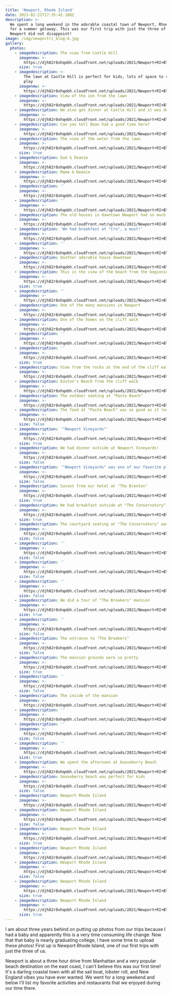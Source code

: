 ```yaml
---
title: 'Newport, Rhode Island'
date: 2023-02-21T17:35:42.188Z
description: >-
  We spent a long weekend in the adorable coastal town of Newport, Rhode Island
  for a summer getaway. This was our first trip with just the three of us and
  Newport did not disappoint!
image: /img/newportri_blog-6.jpg
gallery:
  photos:
    - imagedescription: The view from Castle Hill
      imagenew: >-
        https://djh82r8xhqebh.cloudfront.net/uploads/2021/Newport+RI+Blog/NewportRI_blog-1.jpg
      size: true
    - imagedescription: >-
        The lawn at Castle Hill is perfect for kids, lots of space to run and
        play
      imagenew: >-
        https://djh82r8xhqebh.cloudfront.net/uploads/2021/Newport+RI+Blog/NewportRI_blog-2.jpg
    - imagedescription: View of the inn from the lawn
      imagenew: >-
        https://djh82r8xhqebh.cloudfront.net/uploads/2021/Newport+RI+Blog/NewportRI_blog-4.jpg
    - imagedescription: We also got dinner at Castle Hill and it was delicious
      imagenew: >-
        https://djh82r8xhqebh.cloudfront.net/uploads/2021/Newport+RI+Blog/NewportRI_blog-3.jpg
    - imagedescription: Can you tell Dean had a good time here?
      imagenew: >-
        https://djh82r8xhqebh.cloudfront.net/uploads/2021/Newport+RI+Blog/NewportRI_blog-5.jpg
    - imagedescription: The view of the water from the lawn
      imagenew: >-
        https://djh82r8xhqebh.cloudfront.net/uploads/2021/Newport+RI+Blog/NewportRI_blog-6.jpg
      size: true
    - imagedescription: Dad & Deanie
      imagenew: >-
        https://djh82r8xhqebh.cloudfront.net/uploads/2021/Newport+RI+Blog/NewportRI_blog-7.jpg
    - imagedescription: Mama & Deanie
      imagenew: >-
        https://djh82r8xhqebh.cloudfront.net/uploads/2021/Newport+RI+Blog/NewportRI_blog-8.jpg
    - imagedescription: ''
      imagenew: >-
        https://djh82r8xhqebh.cloudfront.net/uploads/2021/Newport+RI+Blog/NewportRI_blog-10.jpg
    - imagedescription: ''
      imagenew: >-
        https://djh82r8xhqebh.cloudfront.net/uploads/2021/Newport+RI+Blog/NewportRI_blog-9.jpg
    - imagedescription: The old houses in downtown Newport had so much character
      imagenew: >-
        https://djh82r8xhqebh.cloudfront.net/uploads/2021/Newport+RI+Blog/NewportRI_blog-11.jpg
    - imagedescription: 'We had breakfast at "Cru", a must!'
      imagenew: >-
        https://djh82r8xhqebh.cloudfront.net/uploads/2021/Newport+RI+Blog/NewportRI_blog-12.jpg
    - imagedescription: ''
      imagenew: >-
        https://djh82r8xhqebh.cloudfront.net/uploads/2021/Newport+RI+Blog/NewportRI_blog-13.jpg
    - imagedescription: Another adorable house downtown
      imagenew: >-
        https://djh82r8xhqebh.cloudfront.net/uploads/2021/Newport+RI+Blog/NewportRI_blog-14.jpg
    - imagedescription: This is the view of the beach from the beginning of the cliff walk
      imagenew: >-
        https://djh82r8xhqebh.cloudfront.net/uploads/2021/Newport+RI+Blog/NewportRI_blog-23.jpg
      size: true
    - imagedescription: ''
      imagenew: >-
        https://djh82r8xhqebh.cloudfront.net/uploads/2021/Newport+RI+Blog/NewportRI_blog-25.jpg
    - imagedescription: One of the many mansions in Newport
      imagenew: >-
        https://djh82r8xhqebh.cloudfront.net/uploads/2021/Newport+RI+Blog/NewportRI_blog-26.jpg
    - imagedescription: One of the homes on the cliff walk
      imagenew: >-
        https://djh82r8xhqebh.cloudfront.net/uploads/2021/Newport+RI+Blog/NewportRI_blog-27.jpg
    - imagedescription: ''
      imagenew: >-
        https://djh82r8xhqebh.cloudfront.net/uploads/2021/Newport+RI+Blog/NewportRI_blog-28.jpg
    - imagedescription: ''
      imagenew: >-
        https://djh82r8xhqebh.cloudfront.net/uploads/2021/Newport+RI+Blog/NewportRI_blog-24.jpg
      size: true
    - imagedescription: View from the rocks at the end of the cliff walk
      imagenew: >-
        https://djh82r8xhqebh.cloudfront.net/uploads/2021/Newport+RI+Blog/NewportRI_blog-29.jpg
    - imagedescription: Easton's Beach from the cliff walk
      imagenew: >-
        https://djh82r8xhqebh.cloudfront.net/uploads/2021/Newport+RI+Blog/NewportRI_blog-30.jpg
    - imagedescription: The outdoor seating at "Pasta Beach"
      imagenew: >-
        https://djh82r8xhqebh.cloudfront.net/uploads/2021/Newport+RI+Blog/NewportRI_blog-15.jpg
    - imagedescription: The food at "Pasta Beach" was as good as it looks
      imagenew: >-
        https://djh82r8xhqebh.cloudfront.net/uploads/2021/Newport+RI+Blog/NewportRI_blog-16.jpg
      size: false
    - imagedescription: '"Newport Vineyards"'
      imagenew: >-
        https://djh82r8xhqebh.cloudfront.net/uploads/2021/Newport+RI+Blog/NewportRI_blog-35.jpg
      size: true
    - imagedescription: We had dinner outside at Newport Vineyards!
      imagenew: >-
        https://djh82r8xhqebh.cloudfront.net/uploads/2021/Newport+RI+Blog/NewportRI_blog-37.jpg
      size: false
    - imagedescription: '"Newport Vineyards" was one of our favorite places in Newport'
      imagenew: >-
        https://djh82r8xhqebh.cloudfront.net/uploads/2021/Newport+RI+Blog/NewportRI_blog-36.jpg
      size: false
    - imagedescription: Sunset from our hotel at "The Brenton"
      imagenew: >-
        https://djh82r8xhqebh.cloudfront.net/uploads/2021/Newport+RI+Blog/NewportRI_blog-39.jpg
      size: true
    - imagedescription: We had breakfast outside at "The Conservatory" at the Vanderbilt
      imagenew: >-
        https://djh82r8xhqebh.cloudfront.net/uploads/2021/Newport+RI+Blog/NewportRI_blog-20.jpg
      size: true
    - imagedescription: The courtyard seating at "The Conservatory" was gorgeous
      imagenew: >-
        https://djh82r8xhqebh.cloudfront.net/uploads/2021/Newport+RI+Blog/NewportRI_blog-18.jpg
      size: false
    - imagedescription: ''
      imagenew: >-
        https://djh82r8xhqebh.cloudfront.net/uploads/2021/Newport+RI+Blog/NewportRI_blog-19.jpg
      size: false
    - imagedescription: ''
      imagenew: >-
        https://djh82r8xhqebh.cloudfront.net/uploads/2021/Newport+RI+Blog/NewportRI_blog-22.jpg
      size: false
    - imagedescription: ''
      imagenew: >-
        https://djh82r8xhqebh.cloudfront.net/uploads/2021/Newport+RI+Blog/NewportRI_blog-21.jpg
      size: false
    - imagedescription: We did a tour of "The Breakers" mansion
      imagenew: >-
        https://djh82r8xhqebh.cloudfront.net/uploads/2021/Newport+RI+Blog/NewportRI_blog-47.jpg
      size: true
    - imagedescription: ''
      imagenew: >-
        https://djh82r8xhqebh.cloudfront.net/uploads/2021/Newport+RI+Blog/NewportRI_blog-17.jpg
      size: false
    - imagedescription: The entrance to "The Breakers"
      imagenew: >-
        https://djh82r8xhqebh.cloudfront.net/uploads/2021/Newport+RI+Blog/NewportRI_blog-41.jpg
      size: false
    - imagedescription: The mansion grounds were so pretty
      imagenew: >-
        https://djh82r8xhqebh.cloudfront.net/uploads/2021/Newport+RI+Blog/NewportRI_blog-40.jpg
      size: true
    - imagedescription: ''
      imagenew: >-
        https://djh82r8xhqebh.cloudfront.net/uploads/2021/Newport+RI+Blog/NewportRI_blog-42.jpg
      size: false
    - imagedescription: The inside of the mansion
      imagenew: >-
        https://djh82r8xhqebh.cloudfront.net/uploads/2021/Newport+RI+Blog/NewportRI_blog-43.jpg
    - imagedescription: ''
      imagenew: >-
        https://djh82r8xhqebh.cloudfront.net/uploads/2021/Newport+RI+Blog/NewportRI_blog-44.jpg
    - imagedescription: ''
      imagenew: >-
        https://djh82r8xhqebh.cloudfront.net/uploads/2021/Newport+RI+Blog/NewportRI_blog-46.jpg
      size: false
    - imagedescription: ''
      imagenew: >-
        https://djh82r8xhqebh.cloudfront.net/uploads/2021/Newport+RI+Blog/NewportRI_blog-48.jpg
      size: true
    - imagedescription: We spent the afternoon at Gooseberry Beach
      imagenew: >-
        https://djh82r8xhqebh.cloudfront.net/uploads/2021/Newport+RI+Blog/NewportRI_blog-32.jpg
    - imagedescription: Gooseberry beach was perfect for kids
      imagenew: >-
        https://djh82r8xhqebh.cloudfront.net/uploads/2021/Newport+RI+Blog/NewportRI_blog-31.jpg
      size: false
    - imagedescription: Newport Rhode Island
      imagenew: >-
        https://djh82r8xhqebh.cloudfront.net/uploads/2021/Newport+RI+Blog/NewportRI_blog-33.jpg
    - imagedescription: Newport Rhode Island
      imagenew: >-
        https://djh82r8xhqebh.cloudfront.net/uploads/2021/Newport+RI+Blog/NewportRI_blog-34.jpg
      size: false
    - imagedescription: Newport Rhode Island
      imagenew: >-
        https://djh82r8xhqebh.cloudfront.net/uploads/2021/Newport+RI+Blog/NewportRI_blog-51.jpg
      size: true
    - imagedescription: Newport Rhode Island
      imagenew: >-
        https://djh82r8xhqebh.cloudfront.net/uploads/2021/Newport+RI+Blog/NewportRI_blog-49.jpg
    - imagedescription: Newport Rhode Island
      imagenew: >-
        https://djh82r8xhqebh.cloudfront.net/uploads/2021/Newport+RI+Blog/NewportRI_blog-50.jpg
      size: false
    - imagedescription: Newport Rhode Island
      imagenew: >-
        https://djh82r8xhqebh.cloudfront.net/uploads/2021/Newport+RI+Blog/NewportRI_blog-52.jpg
      size: true
    - imagedescription: Newport Rhode Island
      imagenew: >-
        https://djh82r8xhqebh.cloudfront.net/uploads/2021/Newport+RI+Blog/NewportRI_blog-53.jpg
      size: true
---
```

I am about three years behind on putting up photos from our trips because I had a baby and apparently this is a very time consuming life change. Now that that baby is nearly graduating college, I have some time to upload these photos! First up is Newport Rhode Island, one of our first trips with just the three of us. 

Newport is about a three hour drive from Manhattan and a very popular beach destination on the east coast, I can't believe this was our first time! It's a darling coastal town with all the sail boat, lobster roll, and New England vibes you have ever wanted. We went for a long weekend and below I'll list my favorite activities and restaurants that we enjoyed during our time there.
